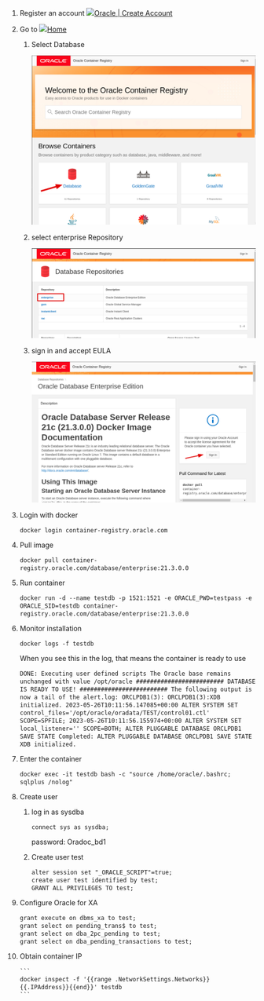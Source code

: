 
1. Register an account [![](https://profile.oracle.com/favicon.ico)Oracle | Create Account](https://profile.oracle.com/myprofile/account/create-account.jspx)
    
2. Go to [![](https://container-registry.oracle.com/i/favicon-16x16.png)Home](https://container-registry.oracle.com/)
    
    1. Select Database
        
        ![alt text](images/image.png)
        
    2. select enterprise Repository
        
        ![alt text](images/image-1.png)
        
    3. sign in and accept EULA
        
        ![alt text](images/image-2.png)
        
3. Login with docker
    
    ```
    docker login container-registry.oracle.com
    ```
    
4. Pull image
    
    ```
    docker pull container-registry.oracle.com/database/enterprise:21.3.0.0
    ```
    
5. Run container
    
    ```
    docker run -d --name testdb -p 1521:1521 -e ORACLE_PWD=testpass -e ORACLE_SID=testdb container-registry.oracle.com/database/enterprise:21.3.0.0
    ```
    
6. Monitor installation
    
    ```
    docker logs -f testdb
    ```
    
    When you see this in the log, that means the container is ready to use
    
    ```
    DONE: Executing user defined scripts The Oracle base remains unchanged with value /opt/oracle ######################### DATABASE IS READY TO USE! ######################### The following output is now a tail of the alert.log: ORCLPDB1(3): ORCLPDB1(3):XDB initialized. 2023-05-26T10:11:56.147085+00:00 ALTER SYSTEM SET control_files='/opt/oracle/oradata/TEST/control01.ctl' SCOPE=SPFILE; 2023-05-26T10:11:56.155974+00:00 ALTER SYSTEM SET local_listener='' SCOPE=BOTH; ALTER PLUGGABLE DATABASE ORCLPDB1 SAVE STATE Completed: ALTER PLUGGABLE DATABASE ORCLPDB1 SAVE STATE XDB initialized.
    ```
    
7. Enter the container
    
    ```
    docker exec -it testdb bash -c "source /home/oracle/.bashrc; sqlplus /nolog"
    ```
    
8. Create user
    
    1. log in as sysdba
        
        ```
        connect sys as sysdba;
        ```
        
        password: Oradoc_bd1
        
    2. Create user test
        
        ```
        alter session set "_ORACLE_SCRIPT"=true; 
        create user test identified by test; 
        GRANT ALL PRIVILEGES TO test;
        ```
        
9. Configure Oracle for XA
    
    ```
    grant execute on dbms_xa to test; 
    grant select on pending_trans$ to test; 
    grant select on dba_2pc_pending to test; 
    grant select on dba_pending_transactions to test;
    ```
    
10. Obtain container IP
        
        ```
        docker inspect -f '{{range .NetworkSettings.Networks}}{{.IPAddress}}{{end}}' testdb
        ```